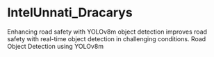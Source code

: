 # IntelUnnati_Dracarys
Enhancing road safety with YOLOv8m object detection improves road safety with real-time object detection in challenging conditions.
Road Object Detection using YOLOv8m
